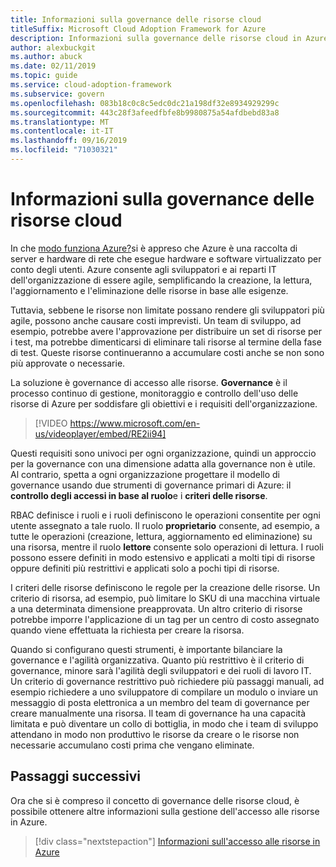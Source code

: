 ```yaml
---
title: Informazioni sulla governance delle risorse cloud
titleSuffix: Microsoft Cloud Adoption Framework for Azure
description: Informazioni sulla governance delle risorse cloud in Azure
author: alexbuckgit
ms.author: abuck
ms.date: 02/11/2019
ms.topic: guide
ms.service: cloud-adoption-framework
ms.subservice: govern
ms.openlocfilehash: 083b18c0c8c5edc0dc21a198df32e8934929299c
ms.sourcegitcommit: 443c28f3afeedfbfe8b9980875a54afdbebd83a8
ms.translationtype: MT
ms.contentlocale: it-IT
ms.lasthandoff: 09/16/2019
ms.locfileid: "71030321"
---
```

<!-- markdownlint-disable MD026 -->

# <a name="what-is-cloud-resource-governance"></a>Informazioni sulla governance delle risorse cloud

In che [modo funziona Azure?](../../getting-started/what-is-azure.md)si è appreso che Azure è una raccolta di server e hardware di rete che esegue hardware e software virtualizzato per conto degli utenti. Azure consente agli sviluppatori e ai reparti IT dell'organizzazione di essere agile, semplificando la creazione, la lettura, l'aggiornamento e l'eliminazione delle risorse in base alle esigenze.

Tuttavia, sebbene le risorse non limitate possano rendere gli sviluppatori più agile, possono anche causare costi imprevisti. Un team di sviluppo, ad esempio, potrebbe avere l'approvazione per distribuire un set di risorse per i test, ma potrebbe dimenticarsi di eliminare tali risorse al termine della fase di test. Queste risorse continueranno a accumulare costi anche se non sono più approvate o necessarie.

La soluzione è governance di accesso alle risorse. **Governance** è il processo continuo di gestione, monitoraggio e controllo dell'uso delle risorse di Azure per soddisfare gli obiettivi e i requisiti dell'organizzazione.

<!-- markdownlint-disable MD034 -->

> [!VIDEO https://www.microsoft.com/en-us/videoplayer/embed/RE2ii94]

<!-- markdownlint-enable MD034 -->

Questi requisiti sono univoci per ogni organizzazione, quindi un approccio per la governance con una dimensione adatta alla governance non è utile. Al contrario, spetta a ogni organizzazione progettare il modello di governance usando due strumenti di governance primari di Azure: il **controllo degli accessi in base al ruolo**e i **criteri delle risorse**.

RBAC definisce i ruoli e i ruoli definiscono le operazioni consentite per ogni utente assegnato a tale ruolo. Il ruolo **proprietario** consente, ad esempio, a tutte le operazioni (creazione, lettura, aggiornamento ed eliminazione) su una risorsa, mentre il ruolo **lettore** consente solo operazioni di lettura. I ruoli possono essere definiti in modo estensivo e applicati a molti tipi di risorse oppure definiti più restrittivi e applicati solo a pochi tipi di risorse.

I criteri delle risorse definiscono le regole per la creazione delle risorse. Un criterio di risorsa, ad esempio, può limitare lo SKU di una macchina virtuale a una determinata dimensione preapprovata. Un altro criterio di risorse potrebbe imporre l'applicazione di un tag per un centro di costo assegnato quando viene effettuata la richiesta per creare la risorsa.

Quando si configurano questi strumenti, è importante bilanciare la governance e l'agilità organizzativa. Quanto più restrittivo è il criterio di governance, minore sarà l'agilità degli sviluppatori e dei ruoli di lavoro IT. Un criterio di governance restrittivo può richiedere più passaggi manuali, ad esempio richiedere a uno sviluppatore di compilare un modulo o inviare un messaggio di posta elettronica a un membro del team di governance per creare manualmente una risorsa. Il team di governance ha una capacità limitata e può diventare un collo di bottiglia, in modo che i team di sviluppo attendano in modo non produttivo le risorse da creare o le risorse non necessarie accumulano costi prima che vengano eliminate.

## <a name="next-steps"></a>Passaggi successivi

Ora che si è compreso il concetto di governance delle risorse cloud, è possibile ottenere altre informazioni sulla gestione dell'accesso alle risorse in Azure.

> [!div class="nextstepaction"]
> [Informazioni sull'accesso alle risorse in Azure](./resource-access-management.md)
